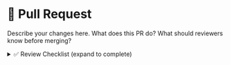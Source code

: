 # 🚀 Pull Request

Describe your changes here. What does this PR do? What should reviewers know before merging?

<details>
<summary>✅ Review Checklist (expand to complete)</summary>

### 🧠 Code Review  
Refer to <a href="https://github.com/J2YiD8K/Scratch/blob/main/.github/checklists/CODE_REVIEW_CHECKLIST.md" target="_blank">Code Review Checklist</a>

- [ ] Plugin architecture follows best practices  
- [ ] Queries and data access are optimized  
- [ ] Unit tests are present  
- [ ] TypeScript web resources follow repository pattern and modular design  
- [ ] Code style and documentation are clean  

### 🔁 Power Automate Flow Review (if applicable)  
Refer to <a href="https://github.com/J2YiD8K/Scratch/blob/main/.github/checklists/FLOW_REVIEW_CHECKLIST.md" target="_blank">Flow Review Checklist</a>

- [ ] Flow is modular and solution-aware  
- [ ] Connection references and environment variables used  
- [ ] Error handling and retry policies configured  
- [ ] Flow tested with edge cases  
- [ ] Flow integrates safely with plugin logic  

</details>
